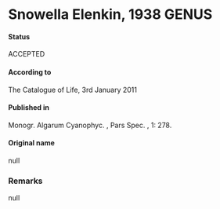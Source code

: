 Snowella Elenkin, 1938 GENUS
=======

#### Status
ACCEPTED

#### According to
The Catalogue of Life, 3rd January 2011

#### Published in
Monogr. Algarum Cyanophyc. , Pars Spec. , 1: 278.

#### Original name
null

### Remarks
null